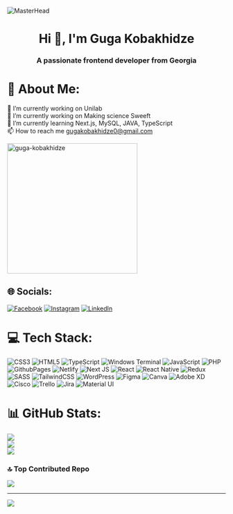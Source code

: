 ![MasterHead](https://camo.githubusercontent.com/428849a3d464b1157a940971233a54d081bfa7ea3f3a47c62d1e2854c0e19566/68747470733a2f2f70726f736566756c2e696d6769782e6e65742f626c6f67732f64663337333431342d653737632d346433642d386337622d3335636635356632333339362f696d616765732f34336263316535372d356665662d343436302d626630382d3466373966333635343535352e676966)

<h1 align="center">Hi 👋, I'm Guga Kobakhidze</h1>
<h3 align="center">A passionate frontend developer from Georgia</h3>
<!-- <img align="right" alt="Coding" width=100% height=100% src="https://media3.giphy.com/media/v1.Y2lkPTc5MGI3NjExeWVkM3Q0ZHhvazhmZmo1YmMyZjVhajA1Mm04d2tiamg5ZjZ5aWg1NyZlcD12MV9pbnRlcm5hbF9naWZfYnlfaWQmY3Q9Zw/qgQUggAC3Pfv687qPC/giphy.gif"> -->

# 💫 About Me:
🔭 I’m currently working on Unilab<br>🔭 I’m currently working on Making science Sweeft<br>🌱 I’m currently learning Next.js, MySQL, JAVA, TypeScript<br>📫 How to reach me gugakobakhidze0@gmail.com
<p align="left"> <img width="300" src="https://komarev.com/ghpvc/?username=guga-kobakhidze&label=Profile%20views&color=0e75b6&style=flat" alt="guga-kobakhidze" /> </p>

## 🌐 Socials:
[![Facebook](https://img.shields.io/badge/Facebook-%231877F2.svg?logo=Facebook&logoColor=white)](https://facebook.com/https://www.facebook.com/profile.php?id=61554807608260) [![Instagram](https://img.shields.io/badge/Instagram-%23E4405F.svg?logo=Instagram&logoColor=white)](https://instagram.com/gugakobaxiddze) [![LinkedIn](https://img.shields.io/badge/LinkedIn-%230077B5.svg?logo=linkedin&logoColor=white)](https://linkedin.com/in/GugaKobakhidze) 

# 💻 Tech Stack:
![CSS3](https://img.shields.io/badge/css3-%231572B6.svg?style=for-the-badge&logo=css3&logoColor=white) ![HTML5](https://img.shields.io/badge/html5-%23E34F26.svg?style=for-the-badge&logo=html5&logoColor=white) ![TypeScript](https://img.shields.io/badge/typescript-%23007ACC.svg?style=for-the-badge&logo=typescript&logoColor=white) ![Windows Terminal](https://img.shields.io/badge/Windows%20Terminal-%234D4D4D.svg?style=for-the-badge&logo=windows-terminal&logoColor=white) ![JavaScript](https://img.shields.io/badge/javascript-%23323330.svg?style=for-the-badge&logo=javascript&logoColor=%23F7DF1E) ![PHP](https://img.shields.io/badge/php-%23777BB4.svg?style=for-the-badge&logo=php&logoColor=white) ![GithubPages](https://img.shields.io/badge/github%20pages-121013?style=for-the-badge&logo=github&logoColor=white) ![Netlify](https://img.shields.io/badge/netlify-%23000000.svg?style=for-the-badge&logo=netlify&logoColor=#00C7B7) ![Next JS](https://img.shields.io/badge/Next-black?style=for-the-badge&logo=next.js&logoColor=white) ![React](https://img.shields.io/badge/react-%2320232a.svg?style=for-the-badge&logo=react&logoColor=%2361DAFB) ![React Native](https://img.shields.io/badge/react_native-%2320232a.svg?style=for-the-badge&logo=react&logoColor=%2361DAFB) ![Redux](https://img.shields.io/badge/redux-%23593d88.svg?style=for-the-badge&logo=redux&logoColor=white) ![SASS](https://img.shields.io/badge/SASS-hotpink.svg?style=for-the-badge&logo=SASS&logoColor=white) ![TailwindCSS](https://img.shields.io/badge/tailwindcss-%2338B2AC.svg?style=for-the-badge&logo=tailwind-css&logoColor=white) ![WordPress](https://img.shields.io/badge/WordPress-%23117AC9.svg?style=for-the-badge&logo=WordPress&logoColor=white) ![Figma](https://img.shields.io/badge/figma-%23F24E1E.svg?style=for-the-badge&logo=figma&logoColor=white) ![Canva](https://img.shields.io/badge/Canva-%2300C4CC.svg?style=for-the-badge&logo=Canva&logoColor=white) ![Adobe XD](https://img.shields.io/badge/Adobe%20XD-470137?style=for-the-badge&logo=Adobe%20XD&logoColor=#FF61F6) ![Cisco](https://img.shields.io/badge/cisco-%23049fd9.svg?style=for-the-badge&logo=cisco&logoColor=black) ![Trello](https://img.shields.io/badge/Trello-%23026AA7.svg?style=for-the-badge&logo=Trello&logoColor=white) ![Jira](https://img.shields.io/badge/jira-%230A0FFF.svg?style=for-the-badge&logo=jira&logoColor=white) ![Material UI](https://img.shields.io/badge/material_ui-673ab7.svg?style=for-the-badge&logo=materialui&logoColor=673ab7)

# 📊 GitHub Stats:
![](https://github-readme-stats.vercel.app/api?username=Guga-Kobakhidze&theme=gotham&hide_border=false&include_all_commits=true&count_private=false)<br/>
![](https://github-readme-streak-stats.herokuapp.com/?user=Guga-Kobakhidze&theme=gotham&hide_border=false)<br/>
![](https://github-readme-stats.vercel.app/api/top-langs/?username=Guga-Kobakhidze&theme=gotham&hide_border=false&include_all_commits=true&count_private=false&layout=compact)

### 🔝 Top Contributed Repo
![](https://github-contributor-stats.vercel.app/api?username=Guga-Kobakhidze&limit=5&theme=dark&combine_all_yearly_contributions=true)

---
[![](https://visitcount.itsvg.in/api?id=Guga-Kobakhidze&icon=0&color=0)](https://visitcount.itsvg.in)

<!-- Proudly created with GPRM ( https://gprm.itsvg.in ) -->
